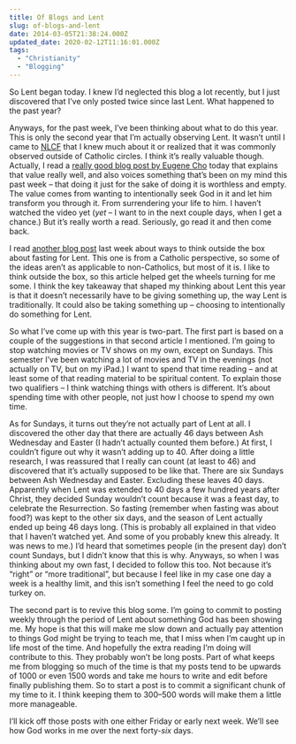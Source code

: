 ```yaml
---
title: Of Blogs and Lent
slug: of-blogs-and-lent
date: 2014-03-05T21:38:24.000Z
updated_date: 2020-02-12T11:16:01.000Z
tags: 
  - "Christianity"
  - "Blogging"
---
```


So Lent began today. I knew I’d neglected this blog a lot recently, but I just discovered that I’ve only posted twice since last Lent. What happened to the past year?

Anyways, for the past week, I’ve been thinking about what to do this year. This is only the second year that I’m actually observing Lent. It wasn’t until I came to [NLCF](http://nlcf.net/) that I knew much about it or realized that it was commonly observed outside of Catholic circles. I think it’s really valuable though. Actually, I read a [really good blog post by Eugene Cho](http://eugenecho.com/2011/03/09/lent-giving-up-coffee-or-my-life/) today that explains that value really well, and also voices something that’s been on my mind this past week – that doing it just for the sake of doing it is worthless and empty. The value comes from wanting to intentionally seek God in it and let him transform you through it. From surrendering your life to him. I haven’t watched the video yet (*yet* – I want to in the next couple days, when I get a chance.) But it’s really worth a read. Seriously, go read it and then come back.

I read [another blog post](http://www.catholicallyear.com/2014/02/outside-box-66-things-to-give-up-or.html) last week about ways to think outside the box about fasting for Lent. This one is from a Catholic perspective, so some of the ideas aren’t as applicable to non-Catholics, but most of it is. I like to think outside the box, so this article helped get the wheels turning for me some. I think the key takeaway that shaped my thinking about Lent this year is that it doesn’t necessarily have to be giving something up, the way Lent is traditionally. It could also be taking something up – choosing to intentionally do something for Lent.

So what I’ve come up with this year is two-part. The first part is based on a couple of the suggestions in that second article I mentioned. I’m going to stop watching movies or TV shows on my own, except on Sundays. This semester I’ve been watching a lot of movies and TV in the evenings (not actually on TV, but on my iPad.) I want to spend that time reading – and at least some of that reading material to be spiritual content. To explain those two qualifiers – I think watching things with others is different. It’s about spending time with other people, not just how I choose to spend my own time.

As for Sundays, it turns out they’re not actually part of Lent at all. I discovered the other day that there are actually 46 days between Ash Wednesday and Easter (I hadn’t actually counted them before.) At first, I couldn’t figure out why it wasn’t adding up to 40. After doing a little research, I was reassured that I really can count (at least to 46) and discovered that it’s actually supposed to be like that. There are six Sundays between Ash Wednesday and Easter. Excluding these leaves 40 days. Apparently when Lent was extended to 40 days a few hundred years after Christ, they decided Sunday wouldn’t count because it was a feast day, to celebrate the Resurrection. So fasting (remember when fasting was about food?) was kept to the other six days, and the season of Lent actually ended up being 46 days long. (This is probably all explained in that video that I haven’t watched yet. And some of you probably knew this already. It was news to me.) I’d heard that sometimes people (in the present day) don’t count Sundays, but I didn’t know that this is why. Anyways, so when I was thinking about my own fast, I decided to follow this too. Not because it’s “right” or “more traditional”, but because I feel like in my case one day a week is a healthy limit, and this isn’t something I feel the need to go cold turkey on.

The second part is to revive this blog some. I’m going to commit to posting weekly through the period of Lent about something God has been showing me. My hope is that this will make me slow down and actually pay attention to things God might be trying to teach me, that I miss when I’m caught up in life most of the time. And hopefully the extra reading I’m doing will contribute to this. They probably won’t be long posts. Part of what keeps me from blogging so much of the time is that my posts tend to be upwards of 1000 or even 1500 words and take me hours to write and edit before finally publishing them. So to start a post is to commit a significant chunk of my time to it. I think keeping them to 300–500 words will make them a little more manageable.

I’ll kick off those posts with one either Friday or early next week. We’ll see how God works in me over the next forty-*six* days.
